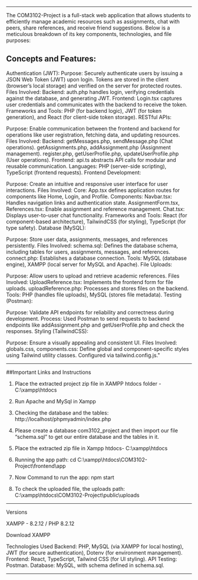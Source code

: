 ------------------------------------------------------------------------------------------------------------------------------------------------------------------------------------------------------------------------------------------------------
The COM3102-Project is a full-stack web application that allows students to efficiently manage academic resources such as assignments, chat with peers, share references, and receive friend suggestions. Below is a meticulous breakdown of its key components, technologies, and file purposes:

Concepts and Features:
--------------------------------------------------------------------------------------------------------------------------------------------------------------------------------------------------------------------------------------------------------
Authentication (JWT):
Purpose: Securely authenticate users by issuing a JSON Web Token (JWT) upon login. Tokens are stored in the client (browser’s local storage) and verified on the server for protected routes.
Files Involved:
Backend: auth.php handles login, verifying credentials against the database, and generating JWT.
Frontend: Login.tsx captures user credentials and communicates with the backend to receive the token.
Frameworks and Tools: PHP (for backend logic), JWT (for token generation), and React (for client-side token storage).
RESTful APIs:

Purpose: Enable communication between the frontend and backend for operations like user registration, fetching data, and updating resources.
Files Involved:
Backend:
getMessages.php, sendMessage.php (Chat operations).
getAssignments.php, addAssignment.php (Assignment management).
register.php, getUserProfile.php, updateUserProfile.php (User operations).
Frontend:
api.ts abstracts API calls for modular and reusable communication.
Languages: PHP (server-side scripting), TypeScript (frontend requests).
Frontend Development:

Purpose: Create an intuitive and responsive user interface for user interactions.
Files Involved:
Core: App.tsx defines application routes for components like Home, Login, and Profile.
Components:
Navbar.tsx: Handles navigation links and authentication state.
AssignmentForm.tsx, References.tsx: Enable assignment and reference management.
Chat.tsx: Displays user-to-user chat functionality.
Frameworks and Tools: React (for component-based architecture), TailwindCSS (for styling), TypeScript (for type safety).
Database (MySQL):

Purpose: Store user data, assignments, messages, and references persistently.
Files Involved:
schema.sql: Defines the database schema, including tables for users, assignments, messages, and references.
connect.php: Establishes a database connection.
Tools: MySQL (database engine), XAMPP (local server for MySQL and Apache).
File Uploads:

Purpose: Allow users to upload and retrieve academic references.
Files Involved:
UploadReference.tsx: Implements the frontend form for file uploads.
uploadReference.php: Processes and stores files on the backend.
Tools: PHP (handles file uploads), MySQL (stores file metadata).
Testing (Postman):

Purpose: Validate API endpoints for reliability and correctness during development.
Process:
Used Postman to send requests to backend endpoints like addAssignment.php and getUserProfile.php and check the responses.
Styling (TailwindCSS):

Purpose: Ensure a visually appealing and consistent UI.
Files Involved:
globals.css, components.css: Define global and component-specific styles using Tailwind utility classes.
Configured via tailwind.config.js."

---------------------------------------------------------------------------------------------------------------------------------------------------------------------------------------------------------------------------------------------------
##Important Links and Instructions

1) Place the extracted project zip file in XAMPP  htdocs folder - C:\xampp\htdocs

2) Run Apache and MySql in Xampp 

3) Checking the database and the tables: http://localhost/phpmyadmin/index.php

4) Please create a database com3102_project and then import our file “schema.sql” to get our entire database and the tables in it.

5) Place the extracted zip file in Xampp htdocs-  C:\xampp\htdocs

6) Running the app path:  cd   C:\xampp\htdocs\COM3102-Project\frontend\app

7) Now Command to run the app: npm start

8) To check the uploaded file, the uploads path: C:\xampp\htdocs\COM3102-Project\public\uploads

---------------------------------------------------------------------------------------------------------------------------------------------------------------------------------------------------------------------------------------------------


Versions

XAMPP - 8.2.12 / PHP 8.2.12

Download XAMPP


Technologies Used
Backend: PHP, MySQL (via XAMPP for local hosting), JWT (for secure authentication), Dotenv (for environment management).
Frontend: React, TypeScript, Tailwind CSS (for UI styling).
API Testing: Postman.
Database: MySQL, with schema defined in schema.sql.

---------------------------------------------------------------------------------------------------------------------------------------------------------------------------------------------------------------------------------------------------
